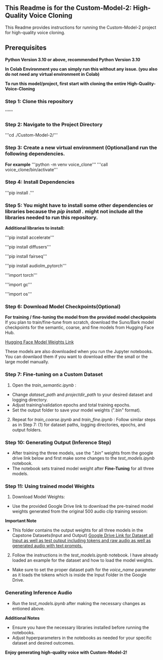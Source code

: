 ## This Readme is for the Custom-Model-2: High-Quality Voice Cloning
This Readme provides instructions for running the Custom-Model-2 project for high-quality voice cloning.

## Prerequisites
**Python Version 3.10 or above, recommended Python Version 3.10**

**In Colab Environment you can simply run this without any issue. (you also do not need any virtual environment in Colab)**

**To run this model/project, first start with cloning the entire High-Quality-Voice-Cloning**

### Step 1: Clone this repository
'''''' 

### Step 2: Navigate to the Project Directory 
'''cd ./Custom-Model-2/'''

### Step 3: Create a new virtual environment (Optional)and run the following dependencies. 

**For example**
'''python -m venv voice_clone'''
'''call voice_clone/bin/activate'''


### Step 4: Install Dependencies 
'''pip install .'''

### Step 5: You might have to install some other dependencies or libraries because the *pip install .* might not include all the libraries needed to run this repository. 


**Additional libraries to install:**

'''pip install accelerate'''

'''pip install diffusers'''

'''pip install fairseq'''

'''pip install audiolm_pytorch'''

'''import torch'''

'''import gc'''

'''import os'''


### Step 6: Download Model Checkpoints(Optional)

**For training / fine-tuning the model from the provided model checkpoints**
If you plan to train/fine-tune from scratch, download the Suno/Bark model checkpoints for the semantic, coarse, and fine models from Hugging Face Hub. 

[Hugging Face Model Weights Link](https://huggingface.co/suno/bark/tree/main)

These models are also downloaded when you run the Jupyter notebooks. You can downlaod them if you want to download either the small or the large model manually.

### Step 7: Fine-tuning on a Custom Dataset

1. Open the *train_semantic.ipynb* :
- Change *dataset_path* and *projectdir_path* to your desired dataset and logging directory.
- Adjust training/validation epochs and total training epochs.
- Set the output folder to save your model weights (".bin" format).

2. Repeat for *train_coarse.ipynb* and *train_fine.ipynb* :
Follow similar steps as in Step 7: (1) for dataset paths, logging directories, epochs, and output folders.

### Step 10: Generating Output (Inference Step)
- After training the three models, use the *".bin"* weights from the google drive link below and first make some changes to the *test_models.ipynb* notebook.
- The notebook sets trained model weight after **Fine-Tuning** for all three models.

### Step 11: Using trained model Weights
1. Download Model Weights:

- Use the provided Google Drive link to download the pre-trained model weights generated from the original 500 audio clip training session:

**Important Note**
- This folder contains the output weights for all three models in the Capstone Datasets(Input and Output)
[Google Drive Link for Dataset all Input as well as test output including tokens and raw audio as well as generated audio with text prompts.](https://drive.google.com/drive/folders/1FTqapXz9Z1kqtOPNUKaHX5GVVw0e7_8y?usp=sharing)

2. Follow the instructions in the *test_models.ipynb* notebook. I have already loaded an example for the dataset and how to load the model weights. 
- Make sure to set the proper dataset path for the *voice_name* parameter as it loads the tokens which is inside the Input Folder in the Google Drive. 

### Generating Inference Audio
- Run the *test_models.ipynb* after making the necessary changes as entioned above. 

**Additional Notes** 
- Ensure you have the necessary libraries installed before running the notebooks.
- Adjust hyperparameters in the notebooks as needed for your specific dataset and desired outcomes.

**Enjoy generating high-quality voice with Custom-Model-2!**